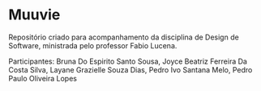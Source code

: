 # Muuvie
Repositório criado para acompanhamento da disciplina de Design de Software, ministrada pelo professor Fabio Lucena.

Participantes:
Bruna Do Espirito Santo Sousa,
Joyce Beatriz Ferreira Da Costa Silva,
Layane Grazielle Souza Dias,
Pedro Ivo Santana Melo,
Pedro Paulo Oliveira Lopes
